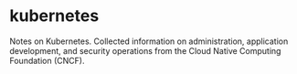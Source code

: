 # kubernetes
Notes on Kubernetes. Collected information on administration, application development, and security operations from the Cloud Native Computing Foundation (CNCF).
